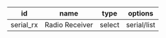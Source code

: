 id       |name           |type          |options       
---------|---------------|--------------|--------------
serial_rx|Radio Receiver |select        |serial/list